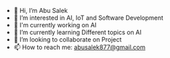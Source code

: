 - 👋 Hi, I’m Abu Salek
- 👀 I’m interested in AI, IoT and Software Development
- 🔭 I'm currently working on AI
- 🌱 I’m currently learning Different topics on AI
- 💞️ I’m looking to collaborate on Project
- 📫 How to reach me: abusalek877@gmail.com

<!---
salek877/salek877 is a ✨ special ✨ repository because its `README.md` (this file) appears on your GitHub profile.
You can click the Preview link to take a look at your changes.
--->
